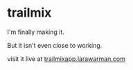 # trailmix
I'm finally making it.

But it isn't even close to working.

visit it live at [trailmixapp.larawarman.com](https://trailmixapp.larawarman.com)